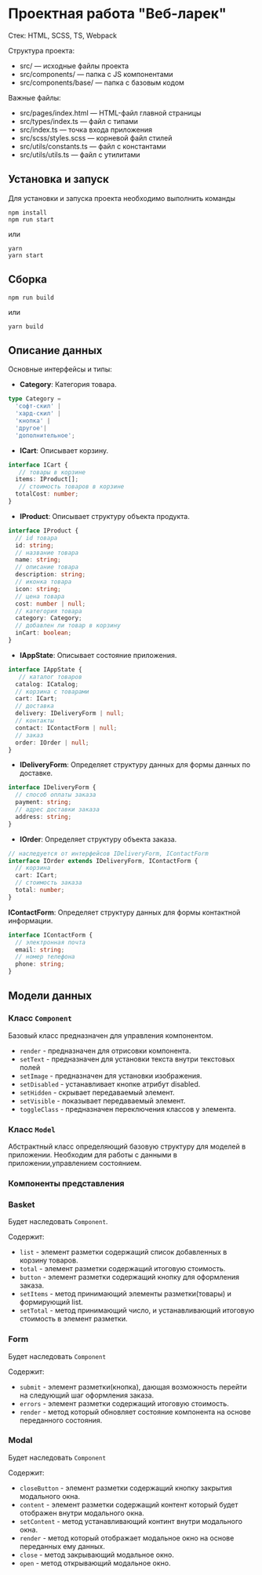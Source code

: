 # Проектная работа "Веб-ларек"

Стек: HTML, SCSS, TS, Webpack

Структура проекта:
- src/ — исходные файлы проекта
- src/components/ — папка с JS компонентами
- src/components/base/ — папка с базовым кодом

Важные файлы:
- src/pages/index.html — HTML-файл главной страницы
- src/types/index.ts — файл с типами
- src/index.ts — точка входа приложения
- src/scss/styles.scss — корневой файл стилей
- src/utils/constants.ts — файл с константами
- src/utils/utils.ts — файл с утилитами

## Установка и запуск
Для установки и запуска проекта необходимо выполнить команды

```
npm install
npm run start
```

или

```
yarn
yarn start
```
## Сборка

```
npm run build
```

или

```
yarn build
```
## Описание данных
Основные интерфейсы и типы:

- **Category**: Категория товара.

```typescript
type Category = 
  'софт-скил' | 
  'хард-скил' |
  'кнопка' |
  'другое'|
  'дополнительное';
```
- **ICart**: Описывает корзину.

```typescript
interface ICart {
   // товары в корзине
  items: IProduct[];
   // стоимость товаров в корзине
  totalCost: number;
}
```
- **IProduct**: Описывает структуру объекта продукта.

```typescript
interface IProduct {
  // id товара
  id: string; 
  // название товара
  name: string;
  // описание товара
  description: string; 
  // иконка товара
  icon: string; 
  // цена товара
  cost: number | null; 
  // категория товара
  category: Category; 
  // добавлен ли товар в корзину
  inCart: boolean; 
}
```
- **IAppState**: Описывает состояние приложения.

```typescript
interface IAppState {
   // каталог товаров
  catalog: ICatalog;
  // корзина с товарами
  cart: ICart; 
  // доставка
  delivery: IDeliveryForm | null; 
  // контакты
  contact: IContactForm | null; 
  // заказ
  order: IOrder | null; 
}
```
- **IDeliveryForm**: Определяет структуру данных для формы данных по доставке.

```typescript
interface IDeliveryForm {
  // способ оплаты заказа
  payment: string; 
  // адрес доставки заказа
  address: string; 
}

```

- **IOrder**: Определяет структуру объекта заказа.
```typescript
// наследуется от интерфейсов IDeliveryForm, IContactForm
interface IOrder extends IDeliveryForm, IContactForm { 
  // корзина
  cart: ICart; 
  // стоимость заказа
  total: number; 
}
```


**IContactForm**: Определяет структуру данных для формы контактной информации.

```typescript
interface IContactForm {
  // электронная почта
  email: string; 
  // номер телефона
  phone: string; 
}
```

## Модели данных

### Класс <code>Component</code>

Базовый класс предназначен для управления компонентом.

- <code>render</code> - предназначен для отрисовки компонента.
- <code>setText</code> - предназначен для установки текста внутри текстовых полей
- <code>setImage</code> - предназначен для установки изображения.
- <code>setDisabled</code> - устанавливает кнопке атрибут disabled.
- <code>setHidden</code> - скрывает передаваемый элемент.
- <code>setVisible</code> - показывает передаваемый элемент.
- <code>toggleClass</code> - предназначен переключения классов у элемента.

### Класс <code>Model</code>

Абстрактный класс определяющий базовую структуру для моделей в приложении. Необходим для работы с данными в приложении,управлением состоянием.

### Компоненты представления

### Basket

Будет наследовать <code>Component</code>.

Содержит:

- <code>list</code> - элемент разметки содержащий список добавленных в корзину товаров.
- <code>total</code> - элемент разметки содержащий итоговую стоимость.
- <code>button</code> - элемент разметки содержащий кнопку для оформления заказа.
- <code>setItems</code> - метод принимающий элементы разметки(товары) и формирующий list.
- <code>setTotal</code> - метод принимающий число, и устанавливающий итоговую стоимость в элемент разметки.

### Form

Будет наследовать <code>Component</code>

Содержит:

- <code>submit</code> - элемент разметки(кнопка), дающая возможность перейти на следующий шаг оформления заказа.
- <code>errors</code> - элемент разметки содержащий итоговую стоимость.
- <code>render</code> - метод который обновляет состояние компонента на основе переданного состояния.

### Modal

Будет наследовать <code>Component</code>

Содержит:

- <code>closeButton</code> - элемент разметки содержащий кнопку закрытия модального окна.
- <code>content</code> - элемент разметки содержащий контент который будет отображен внутри модального окна.
- <code>setContent</code> - метод устанавливающий континт внутри модального окна.
- <code>render</code> - метод который отображает модальное окно на основе переданных ему данных.
- <code>close</code> - метод закрывающий модальное окно.
- <code>open</code> - метод открывающий модальное окно.

